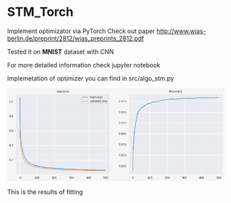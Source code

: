 # STM_Torch

Implement optimizator via PyTorch 
Check out paper http://www.wias-berlin.de/preprint/2812/wias_preprints_2812.pdf

Tested it on **MNIST** dataset with CNN

For more detailed information check jupyter notebook

Implemetation of optimizer you can find in src/algo_stm.py

![alt text](/MNIST_STM.png "This is results of fitting")

This is the results of fitting
